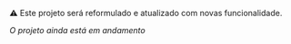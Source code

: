 ⚠️ Este projeto será reformulado e atualizado com novas funcionalidade.

*O projeto ainda está em andamento*